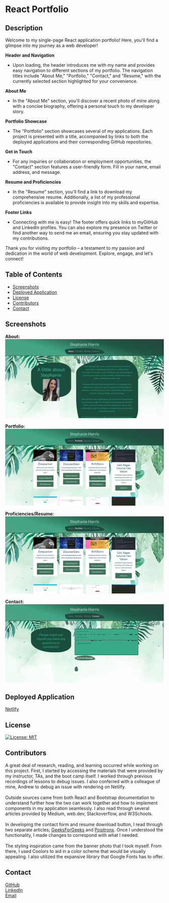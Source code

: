 # React Portfolio

## Description
Welcome to my single-page React application portfolio! Here, you'll find a glimpse into my journey as a web developer!

**Header and Navigation**
 - Upon loading, the header introduces me with my name and provides easy navigation to different sections of my portfolio. The navigation titles include "About Me," "Portfolio," "Contact," and "Resume," with the currently selected section highlighted for your convenience.

**About Me**
 - In the "About Me" section, you'll discover a recent photo of mine along with a concise biography, offering a personal touch to my developer story.

**Portfolio Showcase**
 - The "Portfolio" section showcases several of my applications. Each project is presented with a title, accompanied by links to both the deployed applications and their corresponding GitHub repositories.

**Get in Touch**
 - For any inquiries or collaboration or employment opportunities, the "Contact" section features a user-friendly form. Fill in your name, email address, and message. 

**Resume and Proficiencies**
 - In the "Resume" section, you'll find a link to download my comprehensive resume. Additionally, a list of my professional proficiencies is available to provide insight into my skills and expertise.

**Footer Links**
 - Connecting with me is easy! The footer offers quick links to myGitHub and LinkedIn profiles. You can also explore my presence on Twitter or find another way to send me an email, ensuring you stay updated with my contributions.

Thank you for visiting my portfolio – a testament to my passion and dedication in the world of web development. Explore, engage, and let's connect!
  
## Table of Contents
- [Screenshots](#screenshots)
- [Deployed Application](#deployed-application)
- [License](#license)
- [Contributors](#contributors)
- [Contact](#contact)
  
## Screenshots
**About:**
![about page](assets/About.JPG)

**Portfolio:**
![portfolio](assets/portfolio.JPG)

**Proficiencies/Resume:**
![resume and proficiencies](assets/portfolio.JPG)

**Contact:**
![contact page](assets/contact.JPG)


## Deployed Application
[Netlify](https://harrisste.netlify.app)

## License
[![License: MIT](https://img.shields.io/badge/License-MIT-yellow.svg)](https://opensource.org/licenses/MIT)

## Contributors
A great deal of research, reading, and learning occurred while working on this project. First, I started by accessing the materials that were provided by my instructor, TAs, and the boot camp itself. I worked through previous recordings of lessons to debug issues. I also conferred with a colleague of mine, Andrew to debug an issue with rendering on Netlify.
<br>
<br>
Outside sources came from both React and Bootstrap documentation to understand further how the two can work together and how to implement components in my application seamlessly. I also read through several articles provided by Medium, web.dev, Stackoverflow, and W3Schools. 
<br>
<br>
In developing the contact form and resume download button, I read through two separate articles; [GeeksForGeeks](https://www.geeksforgeeks.org/how-to-download-pdf-file-in-reactjs/) and [Positronx](https://www.positronx.io/how-to-build-a-simple-contact-form-in-react-js-app/). Once I understood the functionality, I made changes to correspond with what I needed.
<br>
<br>
The styling inspiration came from the banner photo that I took myself. From there, I used Coolors to aid in a color scheme that would be visually appealing. I also utilized the expansive library that Google Fonts has to offer.

## Contact
[GitHub](https://github.com/HarrisSte)
<br>
[LinkedIn](https://www.linkedin.com/in/harrisste9/)
<br>
[Email](mailto:st3phanie.harris@gmail.com)
